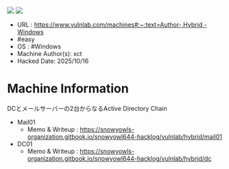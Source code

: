 ![](https://i.imgur.com/Ivzy4ge.png)
![](https://i.imgur.com/hxM4sfK.png)

- URL : https://www.vulnlab.com/machines#:~:text=Author-,Hybrid,-Windows
- #easy 
- OS : #Windows
- Machine Author(s): xct
- Hacked Date: 2025/10/16
# Machine Information
DCとメールサーバーの2台からなるActive Directory Chain
- Mail01
	- Memo & Writeup : https://snowyowls-organization.gitbook.io/snowyowl644-hacklog/vulnlab/hybrid/mail01
- DC01
	-  Memo & Writeup : https://snowyowls-organization.gitbook.io/snowyowl644-hacklog/vulnlab/hybrid/dc
